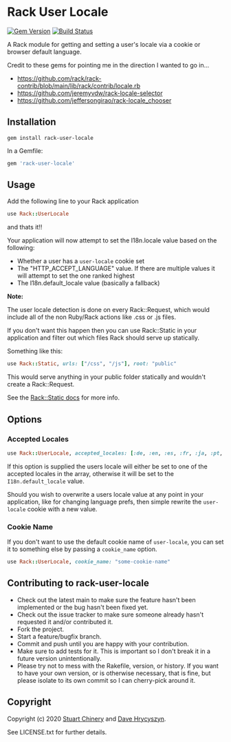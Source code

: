 # Rack User Locale

[![Gem Version](https://badge.fury.io/rb/rack-user-locale.svg)](http://badge.fury.io/rb/rack-user-locale)
[![Build Status](https://travis-ci.org/schinery/rack-user-locale.svg?branch=main)](https://travis-ci.org/schinery/rack-user-locale)

A Rack module for getting and setting a user's locale via a cookie or browser default language.

Credit to these gems for pointing me in the direction I wanted to go in...

- https://github.com/rack/rack-contrib/blob/main/lib/rack/contrib/locale.rb
- https://github.com/jeremyvdw/rack-locale-selector
- https://github.com/jeffersongirao/rack-locale_chooser

## Installation

```
gem install rack-user-locale
```

In a Gemfile:

```ruby
gem 'rack-user-locale'
```

## Usage

Add the following line to your Rack application

```ruby
use Rack::UserLocale
```

and thats it!!

Your application will now attempt to set the I18n.locale value based on the following:

- Whether a user has a `user-locale` cookie set
- The "HTTP_ACCEPT_LANGUAGE" value. If there are multiple values it will attempt to set the one ranked highest
- The I18n.default_locale value (basically a fallback)

**Note:**

The user locale detection is done on every Rack::Request, which would include all of the non Ruby/Rack actions like .css or .js files.

If you don't want this happen then you can use Rack::Static in your application and filter out which files Rack should serve up statically.

Something like this:

```ruby
use Rack::Static, urls: ["/css", "/js"], root: "public"
```

This would serve anything in your public folder statically and wouldn't create a Rack::Request.

See the [Rack::Static docs](http://rack.rubyforge.org/doc/classes/Rack/Static.html) for more info.

## Options

### Accepted Locales

```ruby
use Rack::UserLocale, accepted_locales: [:de, :en, :es, :fr, :ja, :pt, :zh] #(whatever codes you support)
```

If this option is supplied the users locale will either be set to one of the accepted locales in the array, otherwise it will be set to the `I18n.default_locale` value.

Should you wish to overwrite a users locale value at any point in your application, like for changing language prefs, then simple rewrite the `user-locale` cookie with a new value.

### Cookie Name

If you don't want to use the default cookie name of `user-locale`, you can set it to something else by passing a `cookie_name` option.

```ruby
use Rack::UserLocale, cookie_name: "some-cookie-name"
```

## Contributing to rack-user-locale

- Check out the latest main to make sure the feature hasn't been implemented or the bug hasn't been fixed yet.
- Check out the issue tracker to make sure someone already hasn't requested it and/or contributed it.
- Fork the project.
- Start a feature/bugfix branch.
- Commit and push until you are happy with your contribution.
- Make sure to add tests for it. This is important so I don't break it in a future version unintentionally.
- Please try not to mess with the Rakefile, version, or history. If you want to have your own version, or is otherwise necessary, that is fine, but please isolate to its own commit so I can cherry-pick around it.

## Copyright

Copyright (c) 2020 [Stuart Chinery](https://github.com/schinery) and [Dave Hrycyszyn](https://github.com/futurechimp).

See LICENSE.txt for further details.
